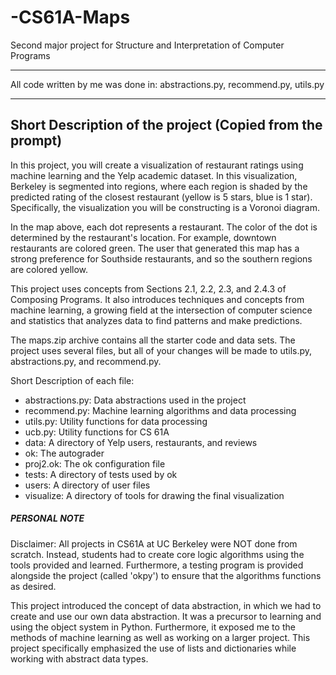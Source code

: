 # -CS61A-Maps
Second major project for Structure and Interpretation of Computer Programs

************************************************
All code written by me was done in: abstractions.py, recommend.py, utils.py
************************************************

Short Description of the project (Copied from the prompt)
-------------------------------------------------------------
In this project, you will create a visualization of restaurant ratings using machine learning and the Yelp academic dataset. In this visualization, Berkeley is segmented into regions, where each region is shaded by the predicted rating of the closest restaurant (yellow is 5 stars, blue is 1 star). Specifically, the visualization you will be constructing is a Voronoi diagram.

In the map above, each dot represents a restaurant. The color of the dot is determined by the restaurant's location. For example, downtown restaurants are colored green. The user that generated this map has a strong preference for Southside restaurants, and so the southern regions are colored yellow.

This project uses concepts from Sections 2.1, 2.2, 2.3, and 2.4.3 of Composing Programs. It also introduces techniques and concepts from machine learning, a growing field at the intersection of computer science and statistics that analyzes data to find patterns and make predictions.

The maps.zip archive contains all the starter code and data sets. The project uses several files, but all of your changes will be made to utils.py, abstractions.py, and recommend.py.

Short Description of each file:

- abstractions.py: Data abstractions used in the project
- recommend.py: Machine learning algorithms and data processing
- utils.py: Utility functions for data processing
- ucb.py: Utility functions for CS 61A
- data: A directory of Yelp users, restaurants, and reviews
- ok: The autograder
- proj2.ok: The ok configuration file
- tests: A directory of tests used by ok
- users: A directory of user files
- visualize: A directory of tools for drawing the final visualization 

##### PERSONAL NOTE #####

Disclaimer:  All projects in CS61A at UC Berkeley were NOT done from scratch. Instead, students had to create core logic algorithms using the tools provided and learned. Furthermore, a testing program is provided alongside the project (called 'okpy') to ensure that the algorithms functions as desired. 

  
This project introduced the concept of data abstraction, in which we had to create and use our own data abstraction. It was a precursor to learning and using the object system in Python. Furthermore, it exposed me to the methods of machine learning as well as working on a larger project. 
This project specifically emphasized the use of lists and dictionaries while working with abstract data types. 



